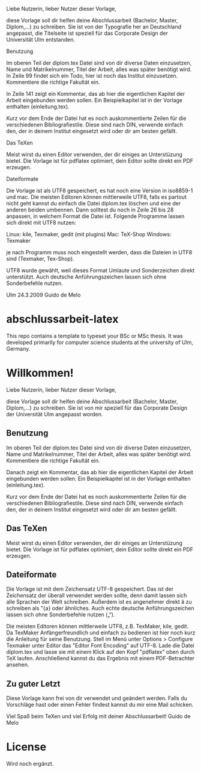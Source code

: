 Liebe Nutzerin, lieber Nutzer dieser Vorlage,

diese Vorlage soll dir helfen deine Abschlussarbeit (Bachelor, Master,
Diplom,...) zu schreiben. Sie ist von der Typografie her an Deutschland
angepasst, die Titelseite ist speziell für das Corporate Design der Universität
Ulm entstanden.


Benutzung

Im oberen Teil der diplom.tex Datei sind von dir diverse Daten einzusetzen,
Name und Matrikelnummer, Titel der Arbeit, alles was später benötigt wird. In
Zeile 99 findet sich ein Todo, hier ist noch das Institut einzusetzen.
Kommentiere die richtige Fakultät ein.

In Zeile 141 zeigt ein Kommentar, das ab hier die eigentlichen Kapitel der
Arbeit eingebunden werden sollen. Ein Beispielkapitel ist in der Vorlage
enthalten (einleitung.tex).

Kurz vor dem Ende der Datei hat es noch auskommentierte Zeilen für die
verschiedenen Bibliografiestile. Diese sind nach DIN, verwende einfach den, der
in deinem Institut eingesetzt wird oder dir am besten gefällt.


Das TeXen

Meist wirst du einen Editor verwenden, der dir einiges an Unterstüzung bietet.
Die Vorlage ist für pdflatex optimiert, dein Editor sollte direkt ein PDF
erzeugen.


Dateiformate

Die Vorlage ist als UTF8 gespeichert, es hat noch eine Version in iso8859-1 und
mac. Die meisten Editoren können mittlerweile UTF8, falls es partout nicht geht
kannst du einfach die Datei diplom.tex löschen und eine der anderen beiden
umbennen. Dann solltest du noch in Zeile 26 bis 28 anpassen, in welchem Format
die Datei ist. Folgende Programme lassen sich direkt mit UTF8 nutzen:

Linux: kile, Texmaker, gedit (mit plugins) Mac: TeX-Shop Windows: Texmaker

je nach Programm muss noch eingestellt werden, dass die Dateien in UTF8 sind
(Texmaker, Tex-Shop).

UTF8 wurde gewählt, weil dieses Format Umlaute und Sonderzeichen direkt
unterstützt. Auch deutsche Anführungszeichen lassen sich ohne Sonderbefehle
nutzen.


Ulm 24.3.2009  Guido de Melo


# abschlussarbeit-latex

This repo contains a template to typeset your BSc or MSc thesis. It was developed primarily for computer science students at the university of Ulm, Germany.

# Willkommen!

Liebe Nutzerin, lieber Nutzer dieser Vorlage,

diese Vorlage soll dir helfen deine Abschlussarbeit (Bachelor, Master, Diplom,...) zu schreiben. Sie ist von mir speziell für das Corporate Design der Universität Ulm angepasst worden.


## Benutzung

Im oberen Teil der diplom.tex Datei sind von dir diverse Daten einzusetzen, Name und Matrikelnummer, Titel der Arbeit, alles was später benötigt wird. Kommentiere die richtige Fakultät ein.

Danach zeigt ein Kommentar, das ab hier die eigentlichen Kapitel der Arbeit eingebunden werden sollen. Ein Beispielkapitel ist in der Vorlage enthalten (einleitung.tex).

Kurz vor dem Ende der Datei hat es noch auskommentierte Zeilen für die verschiedenen Bibliografiestile. Diese sind nach DIN, verwende einfach den, der in deinem Institut eingesetzt wird oder dir am besten gefällt.


## Das TeXen

Meist wirst du einen Editor verwenden, der dir einiges an Unterstüzung bietet. Die Vorlage ist für pdflatex optimiert, dein Editor sollte direkt ein PDF erzeugen.


## Dateiformate

Die Vorlage ist mit dem Zeichensatz UTF-8 gespeichert. Das ist der Zeichensatz der überall verwendet werden sollte, denn damit lassen sich alle Sprachen der Welt schreiben. Außerdem ist es angenehmer direkt ä zu schreiben als \"{a} oder ähnliches. Auch echte deutsche Anführungszeichen lassen sich ohne Sonderbefehle nutzen („“).

Die meisten Editoren können mittlerweile UTF8, z.B. TexMaker, kile, gedit. Da TexMaker Anfängerfreundlich und einfach zu bedienen ist hier noch kurz die Anleitung für seine Benutzung. Stell im Menü unter Options > Configure Texmaker unter Editor das "Editor Font Encoding" auf UTF-8. Lade die Datei diplom.tex und lasse sie mit einem Klick auf den Kopf "pdflatex" oben durch TeX laufen. Anschließend kannst du das Ergebnis mit einem PDF-Betrachter ansehen.


## Zu guter Letzt

Diese Vorlage kann frei von dir verwendet und geändert werden. Falls du Vorschläge hast oder einen Fehler findest kannst du mir eine Mail schicken.

Viel Spaß beim TeXen und viel Erfolg mit deiner Abschlussarbeit!
Guido de Melo


# License
Wird noch ergänzt.